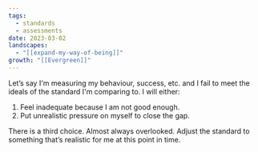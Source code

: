 ```yaml
---
tags:
  - standards
  - assessments
date: 2023-03-02
landscapes:
  - "[[expand-my-way-of-being]]"
growth: "[[Evergreen]]"
---
```

Let’s say I'm measuring my behaviour, success, etc. and I fail to meet the ideals of the standard I'm comparing to. I will either:

1. Feel inadequate because I am not good enough.
2. Put unrealistic pressure on myself to close the gap.

There is a third choice. Almost always overlooked. Adjust the standard to something that’s realistic for me at this point in time.